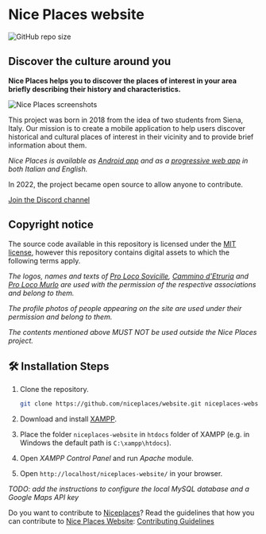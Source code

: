 # Nice Places website

![GitHub repo size](https://img.shields.io/github/repo-size/niceplaces/website)

## Discover the culture around you

**Nice Places helps you to discover the places of interest in your area briefly describing their history and characteristics.**

![Nice Places screenshots](https://github.com/niceplaces/.github/blob/main/profile/devices-en.png)

This project was born in 2018 from the idea of two students from Siena, Italy.  Our mission is to create a mobile application to help users discover historical and cultural places of interest in their vicinity and to provide brief information about them.

*Nice Places is available as [Android app](https://play.google.com/store/apps/details?id=com.niceplaces.niceplaces) and as a [progressive web app](https://www.niceplaces.it/en/app/) in both Italian and English.*

In 2022, the project became open source to allow anyone to contribute.

[Join the Discord channel](https://discord.gg/p9fC72mzDX)

## Copyright notice

The source code available in this repository is licensed under the [MIT license](https://github.com/niceplaces/website/blob/main/LICENSE), however this repository contains digital assets to which the following terms apply.

*The logos, names and texts of [Pro Loco Sovicille](http://www.prolocosovicille.it/), [Cammino d'Etruria](https://www.facebook.com/camminodetruria/) and [Pro Loco Murlo](https://prolocomurlo.it/) are used with the permission of the respective associations and belong to them.*

*The profile photos of people appearing on the site are used under their permission and belong to them.*

*The contents mentioned above MUST NOT be used outside the Nice Places project.*

## 🛠️ Installation Steps

1. Clone the repository.

    ```bash
    git clone https://github.com/niceplaces/website.git niceplaces-website
    ```

2. Download and install [XAMPP](https://www.apachefriends.org/it/index.html).
3. Place the folder `niceplaces-website` in `htdocs` folder of XAMPP (e.g. in Windows the default path is `C:\xampp\htdocs`).
4. Open *XAMPP Control Panel* and run *Apache* module.
5. Open `http://localhost/niceplaces-website/` in your browser.

*TODO: add the instructions to configure the local MySQL database and a Google Maps API key*

Do you want to contribute to [Niceplaces](https://github.com/niceplaces/website)?
Read the guidelines that how you can contribute to [Nice Places Website](https://github.com/niceplaces/website):
 [Contributing Guidelines](https://github.com/Deepu178/Niceplaces/blob/main/contributing.md)